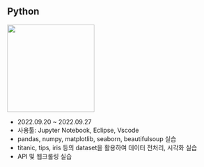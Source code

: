 ## **Python**
<img src="https://devocean.sk.com/CKFinderJava/userfiles/images/python(3).png" width="200" height="200">

- 2022.09.20 ~ 2022.09.27
- 사용툴: Jupyter Notebook, Eclipse, Vscode
- pandas, numpy, matplotlib, seaborn, beautifulsoup 실습
- titanic, tips, iris 등의 dataset을 활용하여 데이터 전처리, 시각화 실습
- API 및 웹크롤링 실습